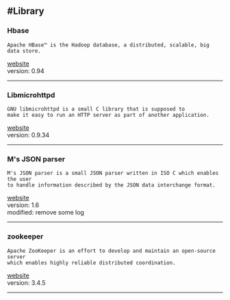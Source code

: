 #Library
---
### Hbase
```
Apache HBase™ is the Hadoop database, a distributed, scalable, big data store.
```  
[website](https://hbase.apache.org/)  
version: 0.94

---
### Libmicrohttpd
```
GNU libmicrohttpd is a small C library that is supposed to
make it easy to run an HTTP server as part of another application.
```  
[website](https://www.gnu.org/software/libmicrohttpd/)  
version: 0.9.34

---
### M's JSON parser
```
M's JSON parser is a small JSON parser written in ISO C which enables the user 
to handle information described by the JSON data interchange format.
```  
[website](https://sourceforge.net/projects/mjson/)  
version: 1.6  
modified: remove some log

---
### zookeeper
```
Apache ZooKeeper is an effort to develop and maintain an open-source server 
which enables highly reliable distributed coordination.
```  
[website](https://zookeeper.apache.org/)  
version: 3.4.5

---